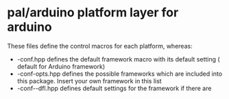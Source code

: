 # pal/arduino platform layer for arduino

These files define the control macros for each platform, whereas:
* -conf.hpp defines the default framework macro with its default setting ( default for Arduino framework)
* -conf-opts.hpp defines the possible frameworks which are included into this package. Insert your own framework in this list
* -conf--dfl.hpp defines default settings for the framework if there are
